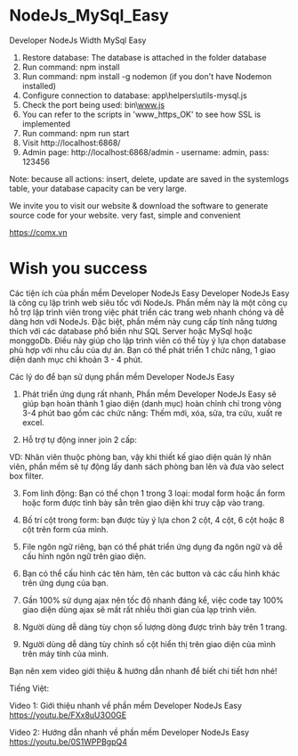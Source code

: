 # NodeJs_MySql_Easy
 Developer NodeJs Width MySql Easy
 1. Restore database: The database is attached in the folder database 
 2. Run command: npm install
 3. Run command: npm install -g nodemon (if you don't have Nodemon installed)
 4. Configure connection to database: app\helpers\utils-mysql.js
 5. Check the port being used: bin\www.js
 6. You can refer to the scripts in 'www_https_OK' to see how SSL is implemented
 7. Run command: npm run start
 8. Visit http://localhost:6868/
 9. Admin page: http://localhost:6868/admin   - username: admin, pass: 123456

Note: because all actions: insert, delete, update are saved in the systemlogs table, your database capacity can be very large.

We invite you to visit our website & download the software to generate source code for your website. very fast, simple and convenient

https://comx.vn

 # Wish you success

Các tiện ích của phần mềm Developer NodeJs Easy
Developer NodeJs Easy là công cụ lập trình web siêu tốc với NodeJs. Phần mềm này là một công cụ hỗ trợ lập trình viên trong việc phát triển các trang web nhanh chóng và dễ dàng hơn với NodeJs. Đặc biệt, phần mềm này cung cấp tính năng tương thích với các database phổ biến như SQL Server hoặc MySql hoặc monggoDb. Điều này giúp cho lập trình viên có thể tùy ý lựa chọn database phù hợp với nhu cầu của dự án. Bạn có thể phát triển 1 chức năng, 1 giao diện danh mục chỉ khoản 3 - 4 phút.

Các lý do để bạn sử dụng phần mềm Developer NodeJs Easy

1. Phát triển ứng dụng rất nhanh, Phần mềm Developer NodeJs Easy sẽ giúp bạn hoàn thành 1 giao diện (danh mục) hoàn chỉnh chỉ trong vòng 3-4 phút bao gồm các chức năng: Thếm mới, xóa, sửa, tra cứu, xuất re excel.

2. Hỗ trợ tự động inner join 2 cấp:

VD: Nhân viên thuộc phòng ban, vậy khi thiết kế giao diện quản lý nhân viên, phần mềm sẽ tự động lấy danh sách phòng ban lên và đưa vào select box filter.

3. Fom linh động: Bạn có thể chọn 1 trong 3 loại: modal form hoặc ẩn form hoặc form được tình bày sẳn trên giao diện khi truy cập vào trang.

4. Bố trí cột trong form: bạn được tùy ý lựa chon 2 cột, 4 cột, 6 cột hoặc 8 cột trên form của mình.

5. File ngôn ngữ riêng, bạn có thể phát triển ứng dụng đa ngôn ngữ và dễ cấu hình ngôn ngữ trên giao diện.

6. Bạn có thể cấu hình các tên hàm, tên các button và các cấu hình khác trên ứng dụng của bạn.

7. Gần 100% sử dụng ajax nên tốc độ nhanh đáng kể, việc code tay 100% giao diện dùng ajax sẽ mất rất nhiều thời gian của lạp trình viên.

8. Người dùng dễ dàng tùy chọn số lượng dòng được trình bày trên 1 trang.

9. Người dùng dễ dàng tùy chỉnh số cột hiển thị trên giao diện của mình trên máy tính của mình.

Bạn nên xem video giới thiệu & hướng dẫn nhanh để biết chi tiết hơn nhé!

Tiếng Việt:

Video 1: Giới thiệu nhanh về phần mềm Developer NodeJs Easy
https://youtu.be/FXx8uU3O0GE

Video 2: Hướng dẫn nhanh về phần mềm Developer NodeJs Easy
https://youtu.be/0S1WPPBgpQ4



 


 
